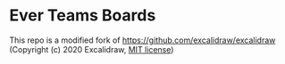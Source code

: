 # Ever Teams Boards

This repo is a modified fork of https://github.com/excalidraw/excalidraw (Copyright (c) 2020 Excalidraw, [MIT license](https://github.com/excalidraw/excalidraw/blob/master/LICENSE))
